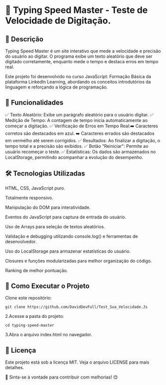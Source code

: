 # 🚀 Typing Speed Master - Teste de Velocidade de Digitação.

## 📌 Descrição
Typing Speed Master é um site interativo que mede a velocidade e precisão do usuário ao digitar. O programa exibe um texto aleatório que deve ser digitado corretamente, enquanto mede o tempo e destaca erros em tempo real.

Este projeto foi desenvolvido no curso JavaScript: Formação Básica da plataforma LinkedIn Learning, abordando os conceitos introdutórios da linguagem e reforçando a lógica de programação.
## 🎯 Funcionalidades

✅ Texto Aleatório: Exibe um parágrafo aleatório para o usuário digitar. ✅ Medição de Tempo: A contagem de tempo inicia automaticamente ao começar a digitação. ✅ Verificação de Erros em Tempo Real:➡️ Caracteres corretos são destacados em azul. ➡️ Caracteres errados são destacados em vermelho até serem corrigidos. ✅ Resultados: Ao finalizar a digitação, o tempo total e a precisão são exibidos. ✅ Botão "Reiniciar": Permite ao usuário recomeçar o teste. ✅ Estatísticas: Os dados são armazenados no LocalStorage, permitindo acompanhar a evolução do desempenho.

## 🛠️ Tecnologias Utilizadas

HTML, CSS, JavaScript puro.

Totalmente responsivo.

Manipulação do DOM para interatividade.

Eventos do JavaScript para captura de entrada do usuário.

Uso de Arrays para seleção de textos aleatórios.

Validação e debugging utilizando console.log() e ferramentas de desenvolvedor.

Uso do LocalStorage para armazenar estatísticas do usuário.

Closures e funções modularizadas para melhor organização do código.

Ranking de melhor pontuação.

## 🚀 Como Executar o Projeto

Clone este repositório:
```
git clone https://github.com/DavidDevFull/Test_Sua_Velocidade.Js
```
2.Acesse a pasta do projeto:
```
cd typing-speed-master
```
3.Abra o arquivo index.html no navegador.

## 📝 Licença

Este projeto está sob a licença MIT. Veja o arquivo LICENSE para mais detalhes.

📢 Sinta-se à vontade para contribuir com melhorias! 😊
